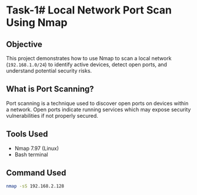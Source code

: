 # Task-1# Local Network Port Scan Using Nmap

## Objective
This project demonstrates how to use Nmap to scan a local network (`192.168.1.0/24`) to identify active devices, detect open ports, and understand potential security risks.

## What is Port Scanning?
Port scanning is a technique used to discover open ports on devices within a network. Open ports indicate running services which may expose security vulnerabilities if not properly secured.

## Tools Used
- Nmap 7.97 (Linux)
- Bash terminal

## Command Used
```bash
nmap -sS 192.168.2.128
